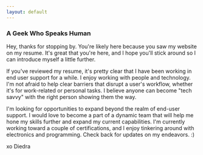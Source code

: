 ```yaml
---
layout: default
---
```



### A Geek Who Speaks Human

Hey, thanks for stopping by. You're likely here because you saw my website on my resume. It's great that you're here, and I hope you'll stick around so I can introduce myself a little further.

If you've reviewed my resume, it's pretty clear that I have been working in end user support for a while. I enjoy working with people and technology. I'm not afraid to help clear barriers that disrupt a user's workflow, whether it's for work-related or personal tasks. I believe anyone can become "tech savvy" with the right person showing them the way.

I'm looking for opportunities to expand beyond the realm of end-user support. I would love to become a part of a dynamic team that will help me hone my skills further and expand my current capabilities. I'm currently working toward a couple of certifications, and I enjoy tinkering around with electronics and programming. Check back for updates on my endeavors. :)


 xo Diedra
